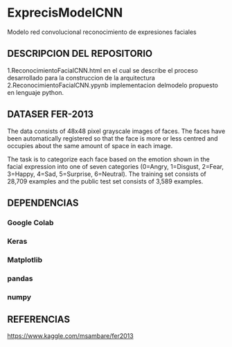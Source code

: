 # ExprecisModelCNN
Modelo red convolucional reconocimiento de expresiones faciales

## DESCRIPCION DEL REPOSITORIO
1.ReconocimientoFacialCNN.html  en el cual se describe el proceso desarrollado para la construccion de la arquitectura
2.ReconocimientoFacialCNN.ypynb implementacion delmodelo propuesto en lenguaje python.


## DATASER FER-2013
The data consists of 48x48 pixel grayscale images of faces. The faces have been automatically registered so that the face is more or less centred and occupies about the same amount of space in each image.

The task is to categorize each face based on the emotion shown in the facial expression into one of seven categories (0=Angry, 1=Disgust, 2=Fear, 3=Happy, 4=Sad, 5=Surprise, 6=Neutral). The training set consists of 28,709 examples and the public test set consists of 3,589 examples.


## DEPENDENCIAS

### Google Colab
### Keras
### Matplotlib
### pandas 
### numpy 

## REFERENCIAS

https://www.kaggle.com/msambare/fer2013
